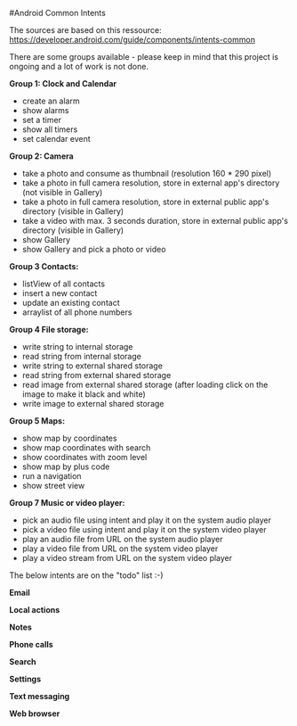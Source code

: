 #Android Common Intents

The sources are based on this ressource: https://developer.android.com/guide/components/intents-common

There are some groups available - please keep in mind that this project is ongoing and a lot of work is not done.

**Group 1: Clock and Calendar**
- create an alarm
- show alarms
- set a timer
- show all timers
- set calendar event

**Group 2: Camera**
- take a photo and consume as thumbnail (resolution 160 * 290 pixel)
- take a photo in full camera resolution, store in external app's directory (not visible in Gallery)
- take a photo in full camera resolution, store in external public app's directory (visible in Gallery)
- take a video with max. 3 seconds duration, store in external public app's directory (visible in Gallery)
- show Gallery
- show Gallery and pick a photo or video

**Group 3 Contacts:**
- listView of all contacts
- insert a new contact
- update an existing contact
- arraylist of all phone numbers

**Group 4 File storage:**
- write string to internal storage
- read string from internal storage
- write string to external shared storage
- read string from external shared storage
- read image from external shared storage (after loading click on the image to make it black and white)
- write image to external shared storage

**Group 5 Maps:**
- show map by coordinates
- show map coordinates with search
- show coordinates with zoom level
- show map by plus code
- run a navigation
- show street view


**Group 7 Music or video player:**
- pick an audio file using intent and play it on the system audio player
- pick a video file using intent and play it on the system video player
- play an audio file from URL on the system audio player
- play a video file from URL on the system video player
- play a video stream from URL on the system video player

The below intents are on the "todo" list :-)

**Email**

**Local actions**



**Notes**

**Phone calls**

**Search**

**Settings**

**Text messaging**

**Web browser**
